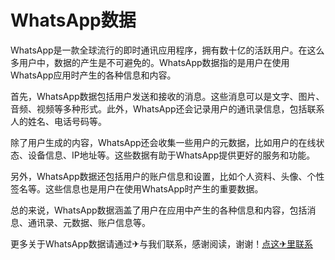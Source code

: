 # WhatsApp数据

WhatsApp是一款全球流行的即时通讯应用程序，拥有数十亿的活跃用户。在这么多用户中，数据的产生是不可避免的。WhatsApp数据指的是用户在使用WhatsApp应用时产生的各种信息和内容。

首先，WhatsApp数据包括用户发送和接收的消息。这些消息可以是文字、图片、音频、视频等多种形式。此外，WhatsApp还会记录用户的通讯录信息，包括联系人的姓名、电话号码等。

除了用户生成的内容，WhatsApp还会收集一些用户的元数据，比如用户的在线状态、设备信息、IP地址等。这些数据有助于WhatsApp提供更好的服务和功能。

另外，WhatsApp数据还包括用户的账户信息和设置，比如个人资料、头像、个性签名等。这些信息也是用户在使用WhatsApp时产生的重要数据。

总的来说，WhatsApp数据涵盖了用户在应用中产生的各种信息和内容，包括消息、通讯录、元数据、账户信息等。

更多关于WhatsApp数据请通过✈与我们联系，感谢阅读，谢谢！[点这✈里联系](https://lm.k02.cc)